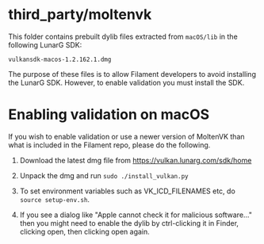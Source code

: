 # third_party/moltenvk

This folder contains prebuilt dylib files extracted from `macOS/lib` in the following LunarG SDK:

    vulkansdk-macos-1.2.162.1.dmg

The purpose of these files is to allow Filament developers to avoid installing the LunarG SDK.
However, to enable validation you must install the SDK.

# Enabling validation on macOS

If you wish to enable validation or use a newer version of MoltenVK than what is included in the
Filament repo, please do the following.

1. Download the latest dmg file from https://vulkan.lunarg.com/sdk/home

2. Unpack the dmg and run `sudo ./install_vulkan.py`

3. To set environment variables such as VK_ICD_FILENAMES etc, do `source setup-env.sh`.

4. If you see a dialog like "Apple cannot check it for malicious software..." then you might need
   to enable the dylib by ctrl-clicking it in Finder, clicking open, then clicking open again.
